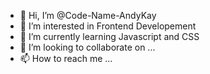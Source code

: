 - 👋 Hi, I’m @Code-Name-AndyKay
- 👀 I’m interested in Frontend Developement
- 🌱 I’m currently learning Javascript and CSS
- 💞️ I’m looking to collaborate on ...
- 📫 How to reach me ...

<!---
Code-Name-AndyKay/Code-Name-AndyKay is a ✨ special ✨ repository because its `README.md` (this file) appears on your GitHub profile.
You can click the Preview link to take a look at your changes.
--->
